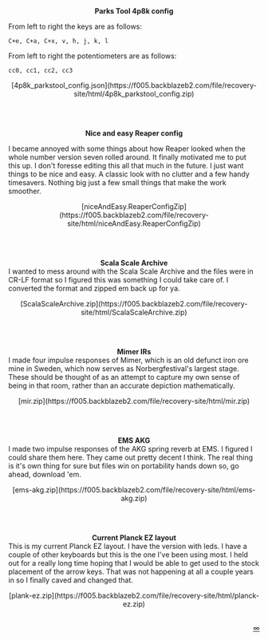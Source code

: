 <br><center>**Parks Tool 4p8k config**</center>

From left to right the keys are as follows:

`C+e, C+a, C+x, v, h, j, k, l`

From left to right the potentiometers are as follows:

`cc0, cc1, cc2, cc3`

<center>[4p8k_parkstool_config.json](https://f005.backblazeb2.com/file/recovery-site/html/4p8k_parkstool_config.zip)</center><br>

<br><center>**Nice and easy Reaper config**</center>

I became annoyed with some things about how Reaper looked when the whole number version seven 
rolled around. It finally motivated me to put this up. I don't foresse editing this all that 
much in the future. I just want things to be nice and easy. A classic look with no clutter and 
a few handy timesavers. Nothing big just a few small things that make the work smoother.

<center>[niceAndEasy.ReaperConfigZip](https://f005.backblazeb2.com/file/recovery-site/html/niceAndEasy.ReaperConfigZip)</center><br>

<br><center>**Scala Scale Archive**</center>
I wanted to mess around with the Scala Scale Archive and the files were in CR-LF
format so I figured this was something I could take care of. I converted the format
and zipped em back up for ya.

<center>[ScalaScaleArchive.zip](https://f005.backblazeb2.com/file/recovery-site/html/ScalaScaleArchive.zip)</center><br>

<br><center>**Mimer IRs**</center>I made four impulse responses of Mimer, which
is an old defunct iron ore mine in Sweden, which now serves as
Norbergfestival's largest stage. These should be thought of as an attempt to
capture my own sense of being in that room, rather than an accurate depiction
mathematically.

<center>[mir.zip](https://f005.backblazeb2.com/file/recovery-site/html/mir.zip)</center><br>

<br><center>**EMS AKG**</center> I made two impulse responses of the AKG spring
reverb at EMS. I figured I could share them here. They came out pretty decent I
think. The real thing is it's own thing for sure but files win on portability
hands down so, go ahead, download 'em.  

<center>[ems-akg.zip](https://f005.backblazeb2.com/file/recovery-site/html/ems-akg.zip)</center><br>

<br><center>**Current Planck EZ layout**</center> This is my current Planck EZ
layout. I have the version with leds. I have a couple of other keyboards but
this is the one I've been using most. I held out for a really long time hoping
that I would be able to get used to the stock placement of the arrow keys. That
was not happening at all a couple years in so I finally caved and changed that.

<center>[plank-ez.zip](https://f005.backblazeb2.com/file/recovery-site/html/planck-ez.zip)</center><br>

</script>

<script>
function goToURL() {
    var links = [
        "./a-collapse-of-structures/",
        "./map/",
        "./now/",
        "./ruins-in-the-distance",
        "./gigs",
        "./log",
        "./log",
        "./frequently-asked-questions",
        "./list",
        "./etudes",
        "./sc4reaper",
        "./superclean-installparty",
        "./utilities",
        "./recipes",
        "./pieces",
        "./links",
    ];

    // get a random number between 0 and the number of links
    var randIdx = Math.round(Math.random() * (links.length - 1));
    // construct the link to be opened
    var root = window.location.protocol + '//' + window.location.host;
    var link = root + '/' + links[randIdx];

    document.location.href = link;
};
</script>

<p align="right">
<a href="#" onClick="goToURL()">∞</a>
</p>
<br>
<br>

